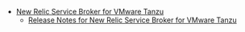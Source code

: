 *   [New Relic Service Broker for VMware Tanzu](/docs-new-relic/index.html)
    *   [Release Notes for New Relic Service Broker for VMware Tanzu](/docs-new-relic/release_notes.html)
